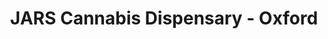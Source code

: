 ---
title: "JARS Cannabis Dispensary - Oxford"
url: /oxford/jars-cannabis-dispensary-oxford/
shop: cannabis
---